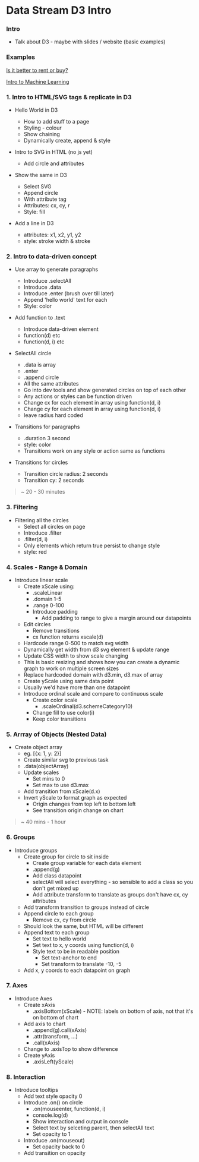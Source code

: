 # Data Stream D3 Intro

### Intro

* Talk about D3 - maybe with slides / website (basic examples)

### Examples

[Is it better to rent or buy?](https://www.nytimes.com/interactive/2014/upshot/buy-rent-calculator.html?_r=1)

[Intro to Machine Learning](http://www.r2d3.us/visual-intro-to-machine-learning-part-1/)

### 1. Intro to HTML/SVG tags & replicate in D3

* Hello World in D3
  * How to add stuff to a page
  * Styling - colour
  * Show chaining
  * Dynamically create, append & style

* Intro to SVG in HTML (no js yet)
  * Add circle and attributes

* Show the same in D3
  * Select SVG
  * Append circle
  * With attribute tag
  * Attributes: cx, cy, r
  * Style: fill

* Add a line in D3
  * attributes: x1, x2, y1, y2
  * style: stroke width & stroke

### 2. Intro to data-driven concept

* Use array to generate paragraphs
  * Introduce .selectAll
  * Introduce .data
  * Introduce .enter (brush over till later)
  * Append 'hello world' text for each
  * Style: color

* Add function to .text
  * Introduce data-driven element
  * function(d) etc
  * function(d, i) etc

* SelectAll circle
  * .data is array
  * .enter
  * .append circle
  * All the same attributes
  * Go into dev tools and show generated circles on top of each other
  * Any actions or styles can be function driven
  * Change cx for each element in array using function(d, i)
  * Change cy for each element in array using function(d, i)
  * leave radius hard coded

* Transitions for paragraphs
  * .duration 3 second
  * style: color
  * Transitions work on any style or action same as functions

* Transitions for circles  
  * Transition circle radius: 2 seconds
  * Transition cy: 2 seconds
  
> ~ 20 - 30 minutes

### 3. Filtering

* Filtering all the circles
  * Select all circles on page
  * Introduce .filter
  * .filter(d, i)
  * Only elements which return true persist to change style
  * style: red

### 4. Scales - Range & Domain

* Introduce linear scale
  * Create xScale using:
    * .scaleLinear
    * .domain 1-5
    * .range  0-100
    * Introduce padding
      * Add padding to range to give a margin around our datapoints
  * Edit circles
    * Remove transitions
    * cx function returns xscale(d)
  * Hardcode range 0-500 to match svg width
  * Dynamically get width from d3 svg element & update range
  * Update CSS width to show scale changing
  * This is basic resizing and shows how you can create a dynamic graph to work on multiple screen sizes
  * Replace hardcoded domain with d3.min, d3.max of array
  * Create yScale using same data point
  * Usually we'd have more than one datapoint
  * Introduce ordinal scale and compare to continuous scale
    * Create color scale
       * .scaleOrdinal(d3.schemeCategory10)
    * Change fill to use color(i)
    * Keep color transitions
  
### 5. Arrray of Objects (Nested Data)

* Create object array
  * eg. [{x: 1, y: 2}]
  * Create similar svg to previous task
  * .data(objectArray)
  * Update scales
    * Set mins to 0
    * Set max to use d3.max
  * Add transition from xScale(d.x)
  * Invert yScale to format graph as expected
    * Origin changes from top left to bottom left
    * See transition origin change on chart
  
> ~ 40 mins - 1 hour

### 6. Groups

* Introduce groups
  * Create group for circle to sit inside
    * Create group variable for each data element
    * .append(g)
    * Add class datapoint
    * selectAll will select everything - so sensible to add a class so you don't get mixed up
    * Add attribute transform to translate as groups don't have cx, cy attributes
  * Add transform transition to groups instead of circle
  * Append circle to each group
    * Remove cx, cy from circle
  * Should look the same, but HTML will be different
  * Append text to each group
    * Set text to hello world
    * Set text to x, y coords using function(d, i)
    * Style text to be in readable position
      * Set text-anchor to end
      * Set transform to translate -10, -5
  * Add x, y coords to each datapoint on graph

### 7. Axes

* Introduce Axes
  * Create xAxis
    * .axisBottom(xScale) - NOTE: labels on bottom of axis, not that it's on bottom of chart
  * Add axis to chart
    * .append(g).call(xAxis)
    * .attr(transform, ...)
    * .call(xAxis)
  * Change to .axisTop to show difference
  * Create yAxis
    * .axisLeft(yScale)
  
### 8. Interaction  
  
* Introduce tooltips
  * Add text style opacity 0
  * Introduce .on() on circle
    * .on(mouseenter, function(d, i)
    * console.log(d)
    * Show interaction and output in console
    * Select text by selceting parent, then selectAll text
    * Set opacity to 1
  * Introduce .on(mouseout)
    * Set opacity back to 0
  * Add transition on opacity
